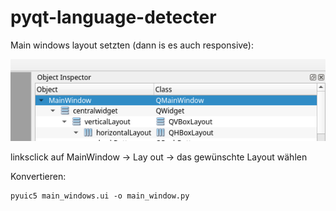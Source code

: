 # pyqt-language-detecter



Main windows layout setzten (dann is es auch responsive):

![1575968440513](images/1575968440513.png)

linksclick auf MainWindow -> Lay out -> das gewünschte Layout wählen



Konvertieren:

```
pyuic5 main_windows.ui -o main_window.py
```

